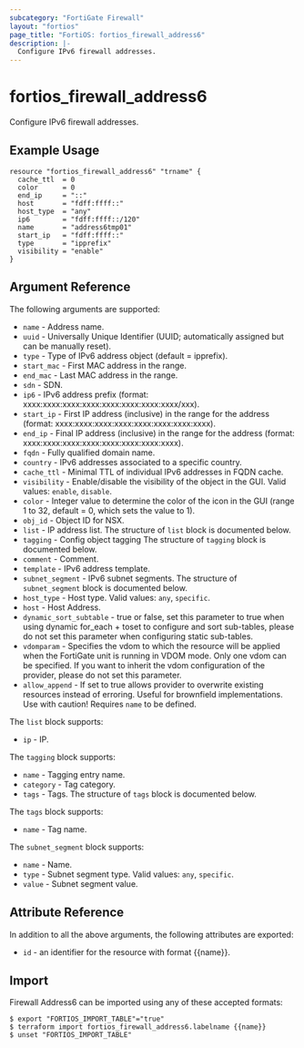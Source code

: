 ```yaml
---
subcategory: "FortiGate Firewall"
layout: "fortios"
page_title: "FortiOS: fortios_firewall_address6"
description: |-
  Configure IPv6 firewall addresses.
---
```


# fortios_firewall_address6
Configure IPv6 firewall addresses.

## Example Usage

```hcl
resource "fortios_firewall_address6" "trname" {
  cache_ttl  = 0
  color      = 0
  end_ip     = "::"
  host       = "fdff:ffff::"
  host_type  = "any"
  ip6        = "fdff:ffff::/120"
  name       = "address6tmp01"
  start_ip   = "fdff:ffff::"
  type       = "ipprefix"
  visibility = "enable"
}
```

## Argument Reference

The following arguments are supported:

* `name` - Address name.
* `uuid` - Universally Unique Identifier (UUID; automatically assigned but can be manually reset).
* `type` - Type of IPv6 address object (default = ipprefix).
* `start_mac` - First MAC address in the range.
* `end_mac` - Last MAC address in the range.
* `sdn` - SDN.
* `ip6` - IPv6 address prefix (format: xxxx:xxxx:xxxx:xxxx:xxxx:xxxx:xxxx:xxxx/xxx).
* `start_ip` - First IP address (inclusive) in the range for the address (format: xxxx:xxxx:xxxx:xxxx:xxxx:xxxx:xxxx:xxxx).
* `end_ip` - Final IP address (inclusive) in the range for the address (format: xxxx:xxxx:xxxx:xxxx:xxxx:xxxx:xxxx:xxxx).
* `fqdn` - Fully qualified domain name.
* `country` - IPv6 addresses associated to a specific country.
* `cache_ttl` - Minimal TTL of individual IPv6 addresses in FQDN cache.
* `visibility` - Enable/disable the visibility of the object in the GUI. Valid values: `enable`, `disable`.
* `color` - Integer value to determine the color of the icon in the GUI (range 1 to 32, default = 0, which sets the value to 1).
* `obj_id` - Object ID for NSX.
* `list` - IP address list. The structure of `list` block is documented below.
* `tagging` - Config object tagging The structure of `tagging` block is documented below.
* `comment` - Comment.
* `template` - IPv6 address template.
* `subnet_segment` - IPv6 subnet segments. The structure of `subnet_segment` block is documented below.
* `host_type` - Host type. Valid values: `any`, `specific`.
* `host` - Host Address.
* `dynamic_sort_subtable` - true or false, set this parameter to true when using dynamic for_each + toset to configure and sort sub-tables, please do not set this parameter when configuring static sub-tables.
* `vdomparam` - Specifies the vdom to which the resource will be applied when the FortiGate unit is running in VDOM mode. Only one vdom can be specified. If you want to inherit the vdom configuration of the provider, please do not set this parameter.
* `allow_append` - If set to true allows provider to overwrite existing resources instead of erroring. Useful for brownfield implementations. Use with caution! Requires `name` to be defined.

The `list` block supports:

* `ip` - IP.

The `tagging` block supports:

* `name` - Tagging entry name.
* `category` - Tag category.
* `tags` - Tags. The structure of `tags` block is documented below.

The `tags` block supports:

* `name` - Tag name.

The `subnet_segment` block supports:

* `name` - Name.
* `type` - Subnet segment type. Valid values: `any`, `specific`.
* `value` - Subnet segment value.


## Attribute Reference

In addition to all the above arguments, the following attributes are exported:
* `id` - an identifier for the resource with format {{name}}.

## Import

Firewall Address6 can be imported using any of these accepted formats:
```
$ export "FORTIOS_IMPORT_TABLE"="true"
$ terraform import fortios_firewall_address6.labelname {{name}}
$ unset "FORTIOS_IMPORT_TABLE"
```
